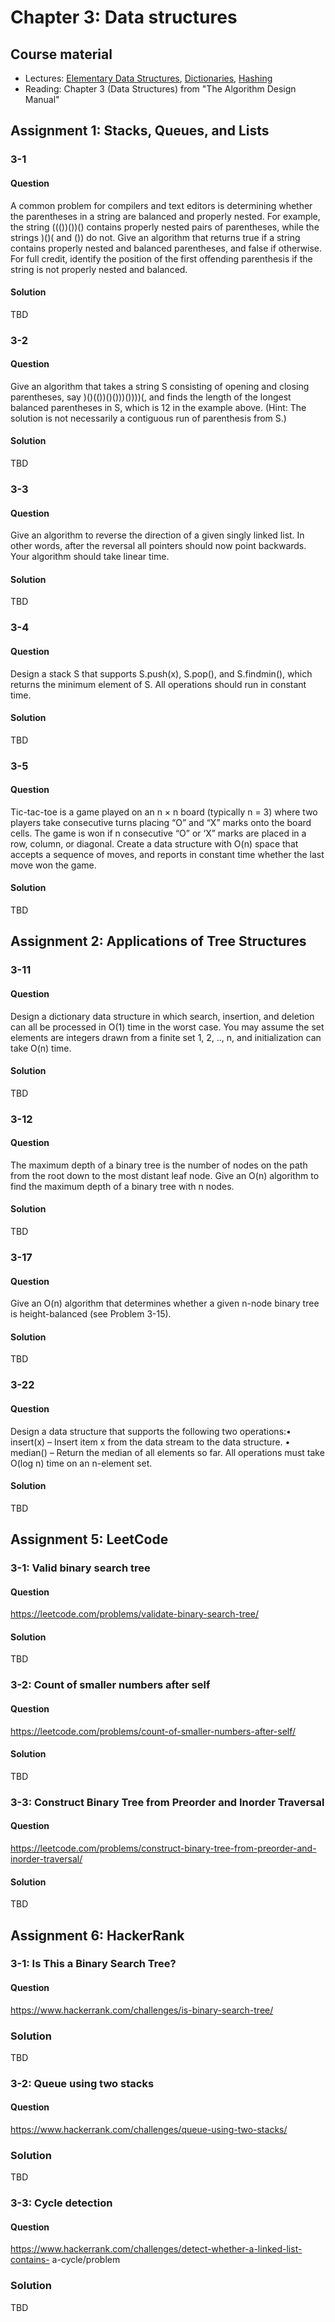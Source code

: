 # Chapter 3: Data structures

## Course material
- Lectures: [Elementary Data Structures](https://www.youtube.com/watch?v=vg2u8Hbb6lE&list=PLOtl7M3yp-DX6ic0HGT0PUX_wiNmkWkXx&index=4), [ Dictionaries](https://www.youtube.com/watch?v=27jDhSEJ1ag&list=PLOtl7M3yp-DX6ic0HGT0PUX_wiNmkWkXx&index=5), [ Hashing](https://www.youtube.com/watch?v=cGv8J2DBFPk&list=PLOtl7M3yp-DX6ic0HGT0PUX_wiNmkWkXx&index=6)
- Reading: Chapter 3 (Data Structures) from "The Algorithm Design Manual"

## Assignment 1: Stacks, Queues, and Lists
### 3-1
#### Question
A common problem for compilers and text editors is determining whether the parentheses in a string are balanced and properly nested. For example, the string ((())())() contains properly nested pairs of parentheses, while the strings )()( and ()) do not. Give an algorithm that returns true if a string contains properly nested and balanced parentheses, and false if otherwise. For full credit, identify the position of the first offending parenthesis if the string is not properly nested and balanced.

#### Solution
TBD

### 3-2
#### Question
Give an algorithm that takes a string S consisting of opening and closing parentheses, say )()(())()()))())))(, and finds the length of the longest balanced parentheses in S, which is 12 in the example above. (Hint: The solution is not necessarily a contiguous run of parenthesis from S.)
#### Solution
TBD

### 3-3
#### Question
Give an algorithm to reverse the direction of a given singly linked list. In other words, after the reversal all pointers should now point backwards. Your algorithm should take linear time.
#### Solution
TBD

### 3-4
#### Question
Design a stack S that supports S.push(x), S.pop(), and S.findmin(), which returns the minimum element of S. All operations should run in constant time.

#### Solution
TBD

### 3-5
#### Question
Tic-tac-toe is a game played on an n × n board (typically n = 3) where two players take consecutive turns placing “O” and “X” marks onto the board cells. The game is won if n consecutive “O” or ‘X” marks are placed in a row, column, or diagonal. Create a data structure with O(n) space that accepts a sequence of moves, and reports in constant time whether the last move won the game.

#### Solution
TBD


## Assignment 2: Applications of Tree Structures
### 3-11
#### Question
Design a dictionary data structure in which search, insertion, and deletion can all be processed in O(1) time in the worst case. You may assume the set elements are integers drawn from a finite set 1, 2, .., n, and initialization can take O(n) time.

#### Solution
TBD

### 3-12
#### Question
The maximum depth of a binary tree is the number of nodes on the path from the root down to the most distant leaf node. Give an O(n) algorithm to find the maximum depth of a binary tree with n nodes.

#### Solution
TBD

### 3-17
#### Question
Give an O(n) algorithm that determines whether a given n-node binary tree is height-balanced (see Problem 3-15).

#### Solution
TBD

### 3-22
#### Question
Design a data structure that supports the following two operations:• insert(x) – Insert item x from the data stream to the data structure. • median() – Return the median of all elements so far. All operations must take O(log n) time on an n-element set.

#### Solution
TBD

## Assignment 5: LeetCode
### 3-1: Valid binary search tree
#### Question
https://leetcode.com/problems/validate-binary-search-tree/

#### Solution
TBD

### 3-2: Count of smaller numbers after self
#### Question
https://leetcode.com/problems/count-of-smaller-numbers-after-self/

#### Solution
TBD

### 3-3: Construct Binary Tree from Preorder and Inorder Traversal
#### Question
https://leetcode.com/problems/construct-binary-tree-from-preorder-and-inorder-traversal/

#### Solution
TBD

## Assignment 6: HackerRank
### 3-1: Is This a Binary Search Tree?
#### Question
https://www.hackerrank.com/challenges/is-binary-search-tree/
### Solution
TBD

### 3-2: Queue using two stacks
#### Question
https://www.hackerrank.com/challenges/queue-using-two-stacks/

### Solution
TBD

### 3-3: Cycle detection
#### Question
https://www.hackerrank.com/challenges/detect-whether-a-linked-list-contains-
a-cycle/problem

### Solution
TBD